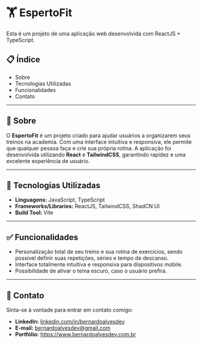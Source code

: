 # 🏋️ EspertoFit

Esta é um projeto de uma aplicação web desenvolvida com ReactJS + TypeScript.

## 📋 Índice

- Sobre
- Tecnologias Utilizadas
- Funcionalidades
- Contato

---

## 🧐 Sobre

O **EspertoFit** é um projeto criado para ajudar usuários a organizarem seus treinos na academia. Com uma interface intuitiva e responsiva, ele permite que qualquer pessoa faça e crie sua própria rotina.
A aplicação foi desenvolvida utilizando **React** e **TailwindCSS**, garantindo rapidez e uma excelente experiência de usuário.

---

## 🚀 Tecnologias Utilizadas

- **Linguagens:** JavaScript, TypeScript
- **Frameworks/Libraries:** ReactJS, TailwindCSS, ShadCN UI
- **Build Tool:** Vite

---

## ✅ Funcionalidades

- Personalização total de seu treino e sua rotina de exercícios, sendo possível definir suas repetições, séries e tempo de descanso.
- Interface totalmente intuitiva e responsiva para dispositivos mobile.
- Possibilidade de ativar o tema escuro, caso o usuário prefira.

---

## 👤 Contato
Sinta-se à vontade para entrar em contato comigo:

- **LinkedIn:** [linkedin.com/in/bernardoalvesdev](https://linkedin.com/in/bernardoalvesdev)
- **E-mail:** bernardoalvesdev@gmail.com
- **Portfólio:** https://www.bernardoalvesdev.com.br

